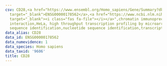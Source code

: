 ```yaml
---
csv: CD28,<a href="https://www.ensembl.org/Homo_sapiens/Gene/Summary?db=core;g=ENSG00000178562"
  target="_blank">ENSG00000178562</a>,<a href="https://www.ncbi.nlm.nih.gov/pubmed/17216044"
  target="_blank"><i class="fas fa-file"></i></a>",chromatin immunoprecipitation assay,direct
  interaction,HeLa, high throughput transcription profiling by microarray,nucleotide
  sequence identification,nucleotide sequence identification,transcriptional regulation,
data_alias: CD28
data_id: ENSG00000178562
data_numevidence: 1
data_species: Homo sapiens
data_taxid: '9606'
title: CD28
---
```

